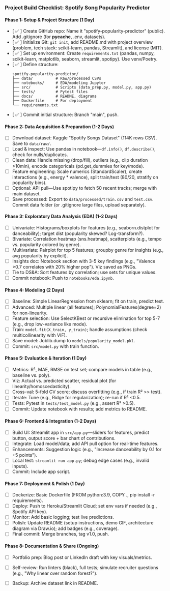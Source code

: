 ### Project Build Checklist: Spotify Song Popularity Predictor


#### Phase 1: Setup & Project Structure (1 Day)
- [ ✅ ] Create GitHub repo: Name it "spotify-popularity-predictor" (public). Add .gitignore (for __pycache__, .env, datasets).
- [ ✅ ] Initialize Git: `git init`, add README.md with project overview (problem, tech stack: scikit-learn, pandas, Streamlit), and license (MIT).
- [ ✅ ] Set up environment: Create `requirements.txt` (pandas, numpy, scikit-learn, matplotlib, seaborn, streamlit, spotipy). Use venv/Poetry.
- [ ✅ ] Define structure:
  ```
  spotify-popularity-predictor/
  ├── data/          # Raw/processed CSVs
  ├── notebooks/     # EDA/modeling Jupyter
  ├── src/           # Scripts (data_prep.py, model.py, app.py)
  ├── tests/         # Pytest files
  ├── docs/          # README, diagrams
  ├── Dockerfile     # For deployment
  └── requirements.txt
  ```
- [ ✅ ] Commit initial structure: Branch "main", push.

#### Phase 2: Data Acquisition & Preparation (1-2 Days)
- [ ] Download dataset: Kaggle "Spotify Songs Dataset" (114K rows CSV). Save to `data/raw/`.
- [ ] Load & inspect: Use pandas in notebook—`df.info()`, `df.describe()`, check for nulls/duplicates.
- [ ] Clean data: Handle missing (drop/fill), outliers (e.g., clip duration >10min), encode categoricals (pd.get_dummies for key/mode).
- [ ] Feature engineering: Scale numerics (StandardScaler), create interactions (e.g., energy * valence), split train/test (80/20, stratify on popularity bins).
- [ ] Optional: API pull—Use spotipy to fetch 50 recent tracks; merge with main dataset.
- [ ] Save processed: Export to `data/processed/train.csv` and `test.csv`. Commit data folder (or .gitignore large files, upload separately).

#### Phase 3: Exploratory Data Analysis (EDA) (1-2 Days)
- [ ] Univariate: Histograms/boxplots for features (e.g., seaborn.distplot for danceability); target dist (popularity skewed? Log-transform?).
- [ ] Bivariate: Correlation heatmap (sns.heatmap), scatterplots (e.g., tempo vs. popularity colored by genre).
- [ ] Multivariate: Pairplot for top 5 features; groupby genre for insights (e.g., avg popularity by explicit).
- [ ] Insights doc: Notebook section with 3-5 key findings (e.g., "Valence >0.7 correlates with 20% higher pop"). Viz saved as PNGs.
- [ ] Tie to DS&A: Sort features by correlation; use sets for unique values.
- [ ] Commit notebook: Push to `notebooks/eda.ipynb`.

#### Phase 4: Modeling (2 Days)
- [ ] Baseline: Simple LinearRegression from sklearn; fit on train, predict test.
- [ ] Advanced: Multiple linear (all features); PolynomialFeatures(degree=2) for non-linearity.
- [ ] Feature selection: Use SelectKBest or recursive elimination for top 5-7 (e.g., drop low-variance like mode).
- [ ] Train: `model.fit(X_train, y_train)`; handle assumptions (check multicollinearity with VIF).
- [ ] Save model: Joblib.dump to `models/popularity_model.pkl`.
- [ ] Commit: `src/model.py` with train function.

#### Phase 5: Evaluation & Iteration (1 Day)
- [ ] Metrics: R², MAE, RMSE on test set; compare models in table (e.g., baseline vs. poly).
- [ ] Viz: Actual vs. predicted scatter, residual plot (for linearity/homoscedasticity).
- [ ] Cross-val: 5-fold CV score; discuss overfitting (e.g., if train R² >> test).
- [ ] Iterate: Tune (e.g., Ridge for regularization); re-run if R² <0.5.
- [ ] Tests: Pytest in `tests/test_model.py` (e.g., assert R² >0.5).
- [ ] Commit: Update notebook with results; add metrics to README.

#### Phase 6: Frontend & Integration (1-2 Days)
- [ ] Build UI: Streamlit app in `src/app.py`—sliders for features, predict button, output score + bar chart of contributions.
- [ ] Integrate: Load model/data; add API pull option for real-time features.
- [ ] Enhancements: Suggestion logic (e.g., "Increase danceability by 0.1 for +5 points").
- [ ] Local test: `streamlit run app.py`; debug edge cases (e.g., invalid inputs).
- [ ] Commit: Include app script.

#### Phase 7: Deployment & Polish (1 Day)
- [ ] Dockerize: Basic Dockerfile (FROM python:3.9, COPY ., pip install -r requirements).
- [ ] Deploy: Push to Heroku/Streamlit Cloud; set env vars if needed (e.g., Spotify API key).
- [ ] Monitor: Add basic logging; test live predictions.
- [ ] Polish: Update README (setup instructions, demo GIF, architecture diagram via Draw.io); add badges (e.g., coverage).
- [ ] Final commit: Merge branches, tag v1.0, push.

#### Phase 8: Documentation & Share (Ongoing)
- [ ] Portfolio prep: Blog post or LinkedIn draft with key visuals/metrics.
- [ ] Self-review: Run linters (black), full tests; simulate recruiter questions (e.g., "Why linear over random forest?").
- [ ] Backup: Archive dataset link in README.

